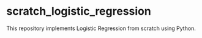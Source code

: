 # scratch_logistic_regression
This repository implements Logistic Regression from scratch using Python. 
